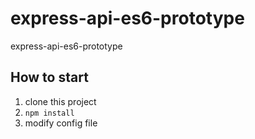 # express-api-es6-prototype
express-api-es6-prototype


## How to start
1. clone this project
2. `npm install`
3. modify config file
